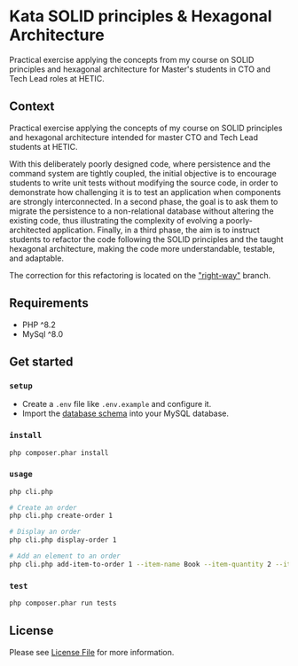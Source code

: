 # Kata SOLID principles & Hexagonal Architecture

Practical exercise applying the concepts from my course on SOLID principles and hexagonal architecture for Master's
students in CTO and Tech Lead roles at HETIC.

## Context

Practical exercise applying the concepts of my course on SOLID principles and hexagonal architecture intended for master
CTO and Tech Lead students at HETIC.

With this deliberately poorly designed code, where persistence and the command system are tightly coupled, the initial
objective is to encourage students to write unit tests without modifying the source code, in order to demonstrate how
challenging it is to test an application when components are strongly interconnected. In a second phase, the goal is to
ask them to migrate the persistence to a non-relational database without altering the existing code, thus illustrating
the complexity of evolving a poorly-architected application. Finally, in a third phase, the aim is to instruct students
to refactor the code following the SOLID principles and the taught hexagonal architecture, making the code more
understandable, testable, and adaptable.

The correction for this refactoring is located on
the ["right-way"](https://github.com/adebayohountondji/kata-SOLID-principles-php/tree/right-way) branch.

## Requirements

- PHP ^8.2
- MySql ^8.0

## Get started

### `setup`

- Create a `.env` file like `.env.example` and configure it.
- Import the [database schema](db-schema.sql) into your MySQL database.

### `install`

```sh
php composer.phar install
```

### `usage`

```sh
php cli.php

# Create an order
php cli.php create-order 1

# Display an order
php cli.php display-order 1

# Add an element to an order
php cli.php add-item-to-order 1 --item-name Book --item-quantity 2 --item-price "12.00"
```

### `test`

```sh
php composer.phar run tests
```

## License

Please see [License File](LICENSE) for more information.